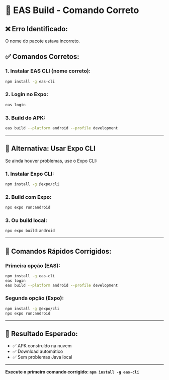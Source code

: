 # 🚀 EAS Build - Comando Correto

## ❌ **Erro Identificado:**
O nome do pacote estava incorreto.

## ✅ **Comandos Corretos:**

### **1. Instalar EAS CLI (nome correto):**
```bash
npm install -g eas-cli
```

### **2. Login no Expo:**
```bash
eas login
```

### **3. Build do APK:**
```bash
eas build --platform android --profile development
```

---

## 🔄 **Alternativa: Usar Expo CLI**

Se ainda houver problemas, use o Expo CLI:

### **1. Instalar Expo CLI:**
```bash
npm install -g @expo/cli
```

### **2. Build com Expo:**
```bash
npx expo run:android
```

### **3. Ou build local:**
```bash
npx expo build:android
```

---

## 🎯 **Comandos Rápidos Corrigidos:**

### **Primeira opção (EAS):**
```bash
npm install -g eas-cli
eas login
eas build --platform android --profile development
```

### **Segunda opção (Expo):**
```bash
npm install -g @expo/cli
npx expo run:android
```

---

## 📱 **Resultado Esperado:**
- ✅ APK construído na nuvem
- ✅ Download automático
- ✅ Sem problemas Java local

---

**Execute o primeiro comando corrigido: `npm install -g eas-cli`**
